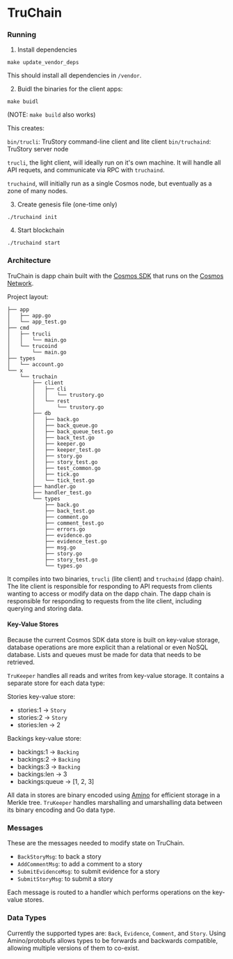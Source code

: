 # TruChain

### Running

1. Install dependencies

`make update_vendor_deps`

This should install all dependencies in `/vendor`.

2. Buidl the binaries for the client apps:

`make buidl`

(NOTE: `make build` also works)

This creates:

`bin/trucli`: TruStory command-line client and lite client
`bin/truchaind`: TruStory server node

`trucli`, the light client, will ideally run on it's own machine. It will handle all
API requets, and communicate via RPC with `truchaind`.

`truchaind`, will initially run as a single Cosmos node, but eventually as a zone of many nodes.

3. Create genesis file (one-time only)

`./truchaind init`

4. Start blockchain

`./truchaind start`

### Architecture

TruChain is dapp chain built with the [Cosmos SDK](https://cosmos.network/sdk) that runs on the [Cosmos Network](https://cosmos.network).

Project layout:

```
├── app
│   ├── app.go
│   └── app_test.go
├── cmd
│   ├── trucli
│   │   └── main.go
│   └── trucoind
│       └── main.go
├── types
│   └── account.go
└── x
    └── truchain
        ├── client
        │   ├── cli
        │   │   └── trustory.go
        │   └── rest
        │       └── trustory.go
        ├── db
        │   ├── back.go
        │   ├── back_queue.go
        │   ├── back_queue_test.go
        │   ├── back_test.go
        │   ├── keeper.go
        │   ├── keeper_test.go
        │   ├── story.go
        │   ├── story_test.go
        │   ├── test_common.go
        │   ├── tick.go
        │   └── tick_test.go
        ├── handler.go
        ├── handler_test.go
        └── types
            ├── back.go
            ├── back_test.go
            ├── comment.go
            ├── comment_test.go
            ├── errors.go
            ├── evidence.go
            ├── evidence_test.go
            ├── msg.go
            ├── story.go
            ├── story_test.go
            └── types.go
```

It compiles into two binaries, `trucli` (lite client) and `truchaind` (dapp chain). The lite client is responsible for responding to API requests from clients wanting to access or modify data on the dapp chain. The dapp chain is responsible for responding to requests from the lite client, including querying and storing data.

#### Key-Value Stores

Because the current Cosmos SDK data store is built on key-value storage, database operations are more explicit than a relational or even NoSQL database. Lists and queues must be made for data that needs to be retrieved.

`TruKeeper` handles all reads and writes from key-value storage. It contains a separate store for each data type:

Stories key-value store:

* stories:1 -> `Story`
* stories:2 -> `Story`
* stories:len -> 2

Backings key-value store:

* backings:1 -> `Backing`
* backings:2 -> `Backing`
* backings:3 -> `Backing`
* backings:len -> 3
* backings:queue -> [1, 2, 3]

All data in stores are binary encoded using [Amino](https://github.com/tendermint/go-amino) for efficient storage in a Merkle tree. `TruKeeper` handles marshalling and umarshalling data between its binary encoding and Go data type.

### Messages

These are the messages needed to modify state on TruChain.

- `BackStoryMsg`: to back a story
- `AddCommentMsg`: to add a comment to a story
- `SubmitEvidenceMsg`: to submit evidence for a story
- `SubmitStoryMsg`: to submit a story

Each message is routed to a handler which performs operations on the key-value stores.

### Data Types

Currently the supported types are: `Back`, `Evidence`, `Comment`, and `Story`. Using Amino/protobufs allows types to be forwards and backwards compatible, allowing multiple versions of them to co-exist.

